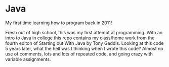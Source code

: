 # Java
My first time learning how to program back in 2011!

Fresh out of high school, this was my first attempt at programming. With an intro to Java in college this repo contains my class/home work from the fourth editon of Starting out With Java by Tony Gaddis. Looking at this code 5 years later, what the hell was I thinking when I wrote this code? Almost no use of comments, lots and lots of repeated code, and going crazy with variable assignments.
